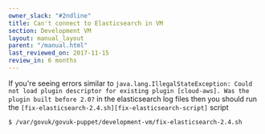 ```yaml
---
owner_slack: "#2ndline"
title: Can't connect to Elasticsearch in VM
section: Development VM
layout: manual_layout
parent: "/manual.html"
last_reviewed_on: 2017-11-15
review_in: 6 months
---
```


If you're seeing errors similar to `java.lang.IllegalStateException: Could not load plugin descriptor for existing plugin [cloud-aws]. Was the plugin built before 2.0?` in the elasticsearch log files then you should run the `[fix-elasticsearch-2.4.sh][fix-elasticsearch-script]` script

```shell
$ /var/govuk/govuk-puppet/development-vm/fix-elasticsearch-2.4.sh 
```

[fix-elasticsearch-script]: https://github.com/alphagov/govuk-puppet/blob/master/development-vm/fix-elasticsearch-2.4.sh
